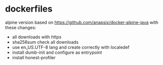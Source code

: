 # dockerfiles

alpine version based on https://github.com/anapsix/docker-alpine-java with these changes:
* all downloads with https
* sha256sum check all downloads
* use en_US.UTF-8 lang and create correctly with localedef
* install dumb-init and configure as entrypoint
* install honest-profiler
